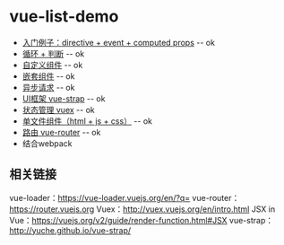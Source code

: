 # vue-list-demo

* [入门例子：directive + event + computed props](./getting-started) -- ok
* [循环 + 判断](./for-if) -- ok
* [自定义组件](./component) -- ok
* [嵌套组件](./nexted-components) -- ok
* [异步请求](./async-actions) -- ok
* [UI框架 vue-strap](./vue-strap) -- ok
* [状态管理 vuex](./state-management) -- ok
* [单文件组件（html + js + css）](./single-file-component) -- ok
* [路由 vue-router](./use-router) -- ok
* 结合webpack

## 相关链接

vue-loader：https://vue-loader.vuejs.org/en/?q=
vue-router：https://router.vuejs.org
Vuex：http://vuex.vuejs.org/en/intro.html
JSX in Vue：https://vuejs.org/v2/guide/render-function.html#JSX
vue-strap：http://yuche.github.io/vue-strap/

